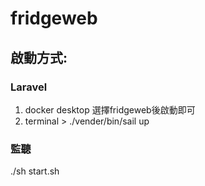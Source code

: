 # fridgeweb 

## 啟動方式: 

### Laravel
1. docker desktop 選擇fridgeweb後啟動即可
2. terminal > ./vender/bin/sail up

### 監聽
./sh start.sh

